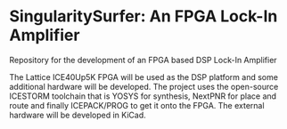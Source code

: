 # SingularitySurfer: An FPGA Lock-In Amplifier
Repository for the development of an FPGA based DSP Lock-In Amplifier

The Lattice ICE40Up5K FPGA will be used as the DSP platform and some additional hardware will be developed.
The project uses the open-source ICESTORM toolchain that is YOSYS for synthesis, NextPNR for place and route and finally ICEPACK/PROG to get it onto the FPGA. The external hardware will be developed in KiCad.

